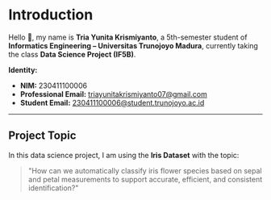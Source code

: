 # Introduction

Hello 👋, my name is **Tria Yunita Krismiyanto**, a 5th-semester student of **Informatics Engineering – Universitas Trunojoyo Madura**, currently taking the class **Data Science Project (IF5B)**.  

**Identity:**
- **NIM:** 230411100006  
- **Professional Email:** triayunitakrismiyanto07@gmail.com  
- **Student Email:** 230411100006@student.trunojoyo.ac.id  

---

## Project Topic 
In this data science project, I am using the **Iris Dataset** with the topic:  

> "How can we automatically classify iris flower species based on sepal and petal measurements to support accurate, efficient, and consistent identification?"  

```{tableofcontents}
```
